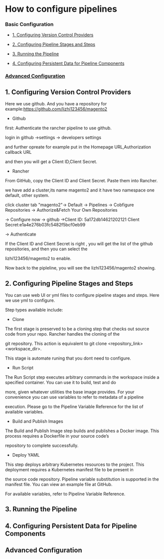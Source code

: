 # How to configure pipelines

### Basic Configuration

* <a href=#1>1. Configuring Version Control Providers</a>

* <a href=#2>2. Configuring Pipeline Stages and Steps</a>

* <a href=#3>3. Running the Pipeline</a>

* <a href=#4>4. Configuring Persistent Data for Pipeline Components</a>

###  <a href=#5>Advanced Configuration</a>





## <a name="1">1. Configuring Version Control Providers</a>

Here we use github. And you have a repository for example:https://github.com/lizhi123456/magento2

* Github

first: Authenticate the rancher pipeline to use github.

login in github ->settings -> developers settings 

and further opreate for example put in the Homepage URL,Authorization callback URL

and then you will get a Client ID,Client Secret.



* Rancher 

From GitHub, copy the Client ID and Client Secret. Paste them into Rancher.

we have add a cluster,its name magento2 and it have two namespace one default, other system. 

click cluster tab "magento2"-> Default -> Pipelines -> Cobfigure Repositories -> Authorize&Fetch Your Own Repositories

-> Configure now -> github ->Client ID: 5a172db14621202121    Client Secret:e1a4e276b03fc5482f5bcf0eb99
 
 -> Authenticate
 
 If the Client ID and  Client Secret is right , you will get the list of the github repositories, and then you can select the 
	
 lizhi123456/magento2  to enable.

Now back to the pipleline, you will see the  lizhi123456/magento2 showing.

## <a name="2">2. Configuring Pipeline Stages and Steps</a>

You can use web UI or yml files to configure pipeline stages and steps. Here we use yml to configure.

Step types available include:

* Clone

The first stage is preserved to be a cloning step that checks out source code from your repo. Rancher handles the cloning of the 

git repository. This action is equivalent to git clone <repository_link> <workspace_dir>.

This stage is automate runing that you dont need to configure.


* Run Script

The Run Script step executes arbitrary commands in the workspace inside a specified container. You can use it to build, test and do 

more, given whatever utilities the base image provides. For your convenience you can use variables to refer to metadata of a pipeline 

execution. Please go to the Pipeline Variable Reference for the list of available variables.


* Build and Publish Images

The Build and Publish Image step builds and publishes a Docker image. This process requires a Dockerfile in your source code’s 

repository to complete successfully.



* Deploy YAML

This step deploys arbitrary Kubernetes resources to the project. This deployment requires a Kubernetes manifest file to be present in 

the source code repository. Pipeline variable substitution is supported in the manifest file. You can view an example file at GitHub. 

For available variables, refer to Pipeline Variable Reference.



## <a name="3">3. Running the Pipeline</a>

## <a name="4">4. Configuring Persistent Data for Pipeline Components</a>

## <a name="5">Advanced Configuration</a>
